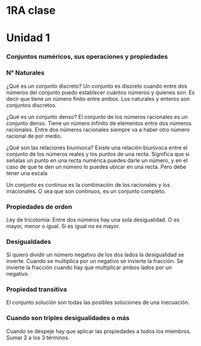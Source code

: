 # 1RA clase
# Unidad 1

### Conjuntos numéricos, sus operaciones y propiedades 
### N° Naturales
¿Qué es un conjunto discreto?
Un conjunto es discreto cuando entre dos números del conjunto puedo establecer cuántos números y quienes son. Es decir que tiene un número finito entre ambos. Los naturales y enteros son conjuntos discretos. 

¿Qué es un conjunto denso?
El conjunto de los números racionales es un conjunto denso. Tiene un número infinito de elementos entre dos números racionales. Entre dos números racionales siempre va a haber otro número racional de por medio.

¿Qué son las relaciones biunívoca?
Existe una relación biunivoca entre el conjunto de los números reales y los puntos de una recta.  Significa que si señalas un punto en una recta numérica puedes darle un número, y en el caso de que te den un número lo puedes ubicar en una recta. Pero debe tener una escala 


Un conjunto es continuo es la combinación de los racionales y los irracionales. O sea que son continuos, es un conjunto completo. 


### Propiedades de orden 
Ley de tricotomía: Entre dos números hay una sola desigualidad. O es mayor, menor o igual. Si es igual no es mayor. 


### Desigualdades
Si quiero dividir un número negativo de los dos lados la desigualidad se inverte. Cuando se multiplica por un negativo se invierte la fracción. 
Se invierte la fracción cuando hay que multiplicar ambos lados por un negativo.


### Propiedad transitiva





El conjunto solución son todas las posibles soluciones de una inecuación. 


### Cuando son triples desigualidades o más
Cuando se despeje hay que aplicar las propiedades a todos los miembros. Sumar 2 a los 3 términos. 